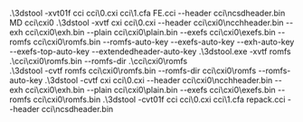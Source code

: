 .\3dstool -xvt01f cci cci\0.cxi cci\1.cfa FE.cci --header cci\ncsdheader.bin
MD cci\cxi0
.\3dstool -xvtf cxi cci\0.cxi --header cci\cxi0\ncchheader.bin --exh cci\cxi0\exh.bin --plain cci\cxi0\plain.bin --exefs cci\cxi0\exefs.bin --romfs cci\cxi0\romfs.bin  --romfs-auto-key --exefs-auto-key --exh-auto-key --exefs-top-auto-key --extendedheader-auto-key
.\3dstool.exe -xvtf romfs .\cci\cxi0\romfs.bin --romfs-dir .\cci\cxi0\romfs\
.\3dstool -cvtf romfs cci\cxi0\romfs.bin --romfs-dir cci\cxi0\romfs --romfs-auto-key
.\3dstool -cvtf cxi cci\0.cxi --header cci\cxi0\ncchheader.bin --exh cci\cxi0\exh.bin --plain cci\cxi0\plain.bin --exefs cci\cxi0\exefs.bin --romfs cci\cxi0\romfs.bin
.\3dstool -cvt01f cci cci\0.cxi cci\1.cfa repack.cci --header cci\ncsdheader.bin